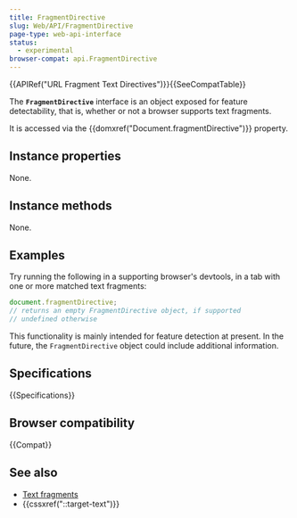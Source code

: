 ```yaml
---
title: FragmentDirective
slug: Web/API/FragmentDirective
page-type: web-api-interface
status:
  - experimental
browser-compat: api.FragmentDirective
---
```


{{APIRef("URL Fragment Text Directives")}}{{SeeCompatTable}}

The **`FragmentDirective`** interface is an object exposed for feature detectability, that is, whether or not a browser supports text fragments.

It is accessed via the {{domxref("Document.fragmentDirective")}} property.

## Instance properties

None.

## Instance methods

None.

## Examples

Try running the following in a supporting browser's devtools, in a tab with one or more matched text fragments:

```js
document.fragmentDirective;
// returns an empty FragmentDirective object, if supported
// undefined otherwise
```

This functionality is mainly intended for feature detection at present. In the future, the `FragmentDirective` object could include additional information.

## Specifications

{{Specifications}}

## Browser compatibility

{{Compat}}

## See also

- [Text fragments](/en-US/docs/Web/URI/Fragment/Text_fragments)
- {{cssxref("::target-text")}}
